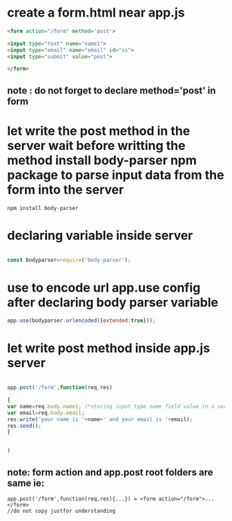 # create a form.html near app.js

``` html
<form action="/form" method='post'>

<input type="text" name="name1">
<input type="email" name="email" id="ss">
<input type="submit" value="post">

</form>

```
## note : do not forget to declare method='post' in form


# let write the post method in the server wait before writting the method install body-parser npm package to parse input data from the form into the server

```
npm install body-parser

```
# declaring variable inside server 

``` js

const bodyparser=require('body-parser');

```
# use to encode url app.use config after declaring body parser variable

``` js
app.use(bodyparser.urlencoded({extended:true}));

```

# let write post method inside app.js server

``` js

app.post('/form',function(req,res)

{
var name=req.body.name1; /*storing input type name field value in a variable called. req is request body is bodyparser function;name1 is input type name mentioned while in form creation */ 
var email=req.body.email;
res.write('your name is '+name+' and your email is '+email);
res.send();
}


)
```
## note: form action and app.post root folders are same ie:
```
app.post('/form',function(req,res){...}) = <form action="/form">...</form> 
//do not copy justfor understanding
```

